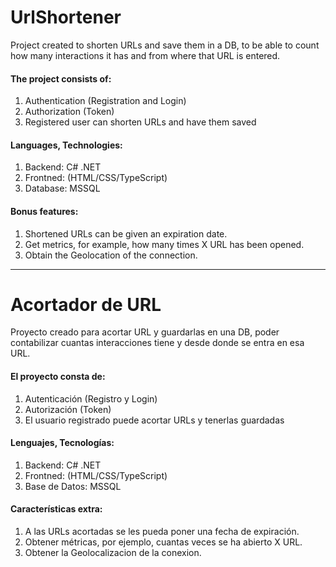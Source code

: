 # UrlShortener

Project created to shorten URLs and save them in a DB, to be able to count how many interactions it has and from where that URL is entered.

#### The project consists of:
1. Authentication (Registration and Login)
2. Authorization (Token)
3. Registered user can shorten URLs and have them saved

#### Languages, Technologies:
1. Backend: C# .NET
2. Frontned: (HTML/CSS/TypeScript)
3. Database: MSSQL

#### Bonus features:
1. Shortened URLs can be given an expiration date.
2. Get metrics, for example, how many times X URL has been opened.
3. Obtain the Geolocation of the connection.

---

# Acortador de URL

Proyecto creado para acortar URL y guardarlas en una DB, poder contabilizar cuantas interacciones tiene y desde donde se entra en esa URL.

#### El proyecto consta de:
1. Autenticación (Registro y Login)
2. Autorización (Token)
3. El usuario registrado puede acortar URLs y tenerlas guardadas

#### Lenguajes, Tecnologías:
1. Backend: C# .NET
2. Frontned: (HTML/CSS/TypeScript)
3. Base de Datos: MSSQL

#### Características extra:
1. A las URLs acortadas se les pueda poner una fecha de expiración.
2. Obtener métricas, por ejemplo, cuantas veces se ha abierto X URL.
3. Obtener la Geolocalizacion de la conexion.
